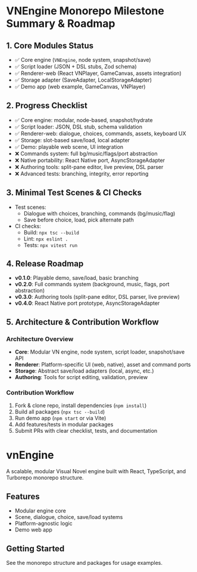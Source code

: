 # VNEngine Monorepo Milestone Summary & Roadmap

## 1. Core Modules Status
- ✅ Core engine (`VNEngine`, node system, snapshot/save)
- ✅ Script loader (JSON + DSL stubs, Zod schema)
- ✅ Renderer-web (React VNPlayer, GameCanvas, assets integration)
- ✅ Storage adapter (SaveAdapter, LocalStorageAdapter)
- ✅ Demo app (web example, GameCanvas, VNPlayer)

## 2. Progress Checklist
- ✅ Core engine: modular, node-based, snapshot/hydrate
- ✅ Script loader: JSON, DSL stub, schema validation
- ✅ Renderer-web: dialogue, choices, commands, assets, keyboard UX
- ✅ Storage: slot-based save/load, local adapter
- ✅ Demo: playable web scene, UI integration
- ❌ Commands system: full bg/music/flags/port abstraction
- ❌ Native portability: React Native port, AsyncStorageAdapter
- ❌ Authoring tools: split-pane editor, live preview, DSL parser
- ❌ Advanced tests: branching, integrity, error reporting

## 3. Minimal Test Scenes & CI Checks
- Test scenes:
	- Dialogue with choices, branching, commands (bg/music/flag)
	- Save before choice, load, pick alternate path
- CI checks:
	- Build: `npx tsc --build`
	- Lint: `npx eslint .`
	- Tests: `npx vitest run`

## 4. Release Roadmap
- **v0.1.0**: Playable demo, save/load, basic branching
- **v0.2.0**: Full commands system (background, music, flags, port abstraction)
- **v0.3.0**: Authoring tools (split-pane editor, DSL parser, live preview)
- **v0.4.0**: React Native port prototype, AsyncStorageAdapter

## 5. Architecture & Contribution Workflow

### Architecture Overview
- **Core**: Modular VN engine, node system, script loader, snapshot/save API
- **Renderer**: Platform-specific UI (web, native), asset and command ports
- **Storage**: Abstract save/load adapters (local, async, etc.)
- **Authoring**: Tools for script editing, validation, preview

### Contribution Workflow
1. Fork & clone repo, install dependencies (`npm install`)
2. Build all packages (`npx tsc --build`)
3. Run demo app (`npm start` or via Vite)
4. Add features/tests in modular packages
5. Submit PRs with clear checklist, tests, and documentation

# vnEngine

A scalable, modular Visual Novel engine built with React, TypeScript, and Turborepo monorepo structure.

## Features
- Modular engine core
- Scene, dialogue, choice, save/load systems
- Platform-agnostic logic
- Demo web app

## Getting Started
See the monorepo structure and packages for usage examples.
